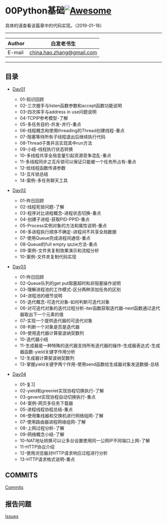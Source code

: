 # 00Python基础[![Awesome](https://cdn.rawgit.com/sindresorhus/awesome/d7305f38d29fed78fa85652e3a63e154dd8e8829/media/badge.svg)](https://github.com/sindresorhus/awesome)

具体的请查看该篇章中的代码实现。（2019-01-18）
****
	
|Author|白发老书生|
|---|---
|E-mail|china.hao.zhang@gmail.com

****


<h2 id="catalog">目录</h2>

* [Day01](#day01)
    * 01-知识回顾
    * 02-三次握手与listen函数参数和accept函数功能说明
    * 03-四次挥手与address in use问题说明
    * 04-TCPIP参考模型-了解
    * 05-多任务目的-并发-并行-重点
    * 06-线程概念和使用threading的Thread创建线程-重点
    * 07-阻塞等待所有子线程退出后继续执行代码
    * 08-Thread子类并且实现其中run方法
    * 09-小结-线程执行状态转换
    * 10-多线程共享全局变量引起资源竞争混乱-重点
    * 11-多线程同步之互斥锁可以保证只能被一个任务所占有-重点
    * 12-给线程函数传递参数
    * 13-互斥锁总结
    * 14-案例-多任务聊天工具
   


   
 * [Day02](#day02)
     * 01-昨日回顾
     * 02-线程死锁问题-了解
     * 03-程序对比进程概念-进程状态切换-重点
     * 04-创建子进程-获取PID-PPID-重点
     * 05-Process实例对象的方法和属性说明-重点
     * 06-多进程执行顺序不确定-进程间不共享全局数据
     * 07-使用Queue完成进程间通信-重点
     * 08-Queue的full empty qszie方法-重点
     * 09-案例-文件夹复制效果演示和流程分析
     * 10-案例-文件夹复制代码实现
  
 * [Day03](#day03)
     * 01-昨日回顾
     * 02-Queue队列的get put阻塞超时和非阻塞操作说明
     * 03-理解进程池的工作模式-区分两种添加任务的区别
     * 04-进程池的细节说明
     * 05-迭代概念-可迭代对象-如何判断可迭代对象
     * 06-对可迭代对象的迭代过程分析-iter函数获取迭代器-next函数通过迭代器取出下一个元素的值
     * 07-实现一个提供迭代器的可迭代对象
     * 08-判断一个对象是否是迭代器
     * 09-使用迭代器计算斐波纳契数列
     * 10-迭代器小结
     * 11-生成器是一种特殊的迭代器支持所有迭代器的操作-生成器表达式-生成器函数-yield关键字作用分析
     * 12-生成器计算斐波纳契数列
     * 13-掌握yield关键字两个作用-使用send函数给生成器对象发送数据-总结

     
  * [Day04](#day04)
      * 01-复习
      * 02-yield和greenlet实现协程切换执行-了解
      * 03-gevent实现协程自动切换执行-重点
      * 04-案例-网页多任务下载器
      * 05-进程线程协程总结-重点
      * 06-使用集线器和交换机进行网络组网-了解
      * 07-使用路由器进程网络组网-了解
      * 08-上网过程分析-了解
      * 09-网络概念小结-了解
      * 10-NAT地址转换可以让多台设置使用同一公网IP不同端口上网-了解
      * 11-HTTP协议介绍
      * 12-使用浏览器对HTTP请求响应过程进行分析
      * 13-HTTP请求格式说明-重点


## COMMITS

[Commits](https://github.com/HaoZhang95/PythonAndMachineLearning/commits/master)

## 报告问题

[Issues](https://github.com/HaoZhang95/PythonAndMachineLearning/issues)


